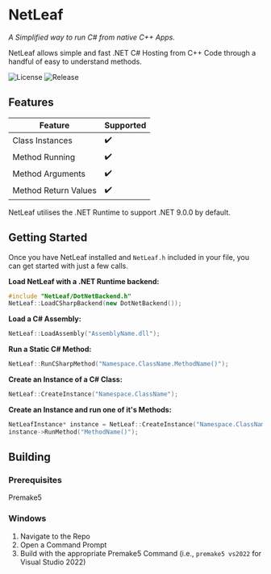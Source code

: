 # NetLeaf
*A Simplified way to run C# from native C++ Apps.*

NetLeaf allows simple and fast .NET C# Hosting from C++ Code through a handful of easy to understand methods.

![License](https://img.shields.io/badge/License-MIT-blue) ![Release](https://img.shields.io/badge/Release-V1.0.0-green)

## Features

| Feature            | Supported |
|--------------------|-----------|
| Class Instances     | ✔️         |
| Method Running     | ✔️         |
| Method Arguments   | ✔️         |
| Method Return Values | ✔️       |

NetLeaf utilises the .NET Runtime to support .NET 9.0.0 by default.

## Getting Started
Once you have NetLeaf installed and `NetLeaf.h` included in your file, you can get started with just a few calls.

**Load NetLeaf with a .NET Runtime backend:**
```C++
#include "NetLeaf/DotNetBackend.h"
NetLeaf::LoadCSharpBackend(new DotNetBackend());
```

**Load a C# Assembly:**
```C++
NetLeaf::LoadAssembly("AssemblyName.dll");
```

**Run a Static C# Method:**
```C++
NetLeaf::RunCSharpMethod("Namespace.ClassName.MethodName()");
```

**Create an Instance of a C# Class:**
```C++
NetLeaf::CreateInstance("Namespace.ClassName");
```

**Create an Instance and run one of it's Methods:**
```C++
NetLeafInstance* instance = NetLeaf::CreateInstance("Namespace.ClassName");
instance->RunMethod("MethodName()");
```

## Building

### Prerequisites
Premake5

### Windows
1. Navigate to the Repo
2. Open a Command Prompt
3. Build with the appropriate Premake5 Command (i.e., `premake5 vs2022` for Visual Studio 2022)
